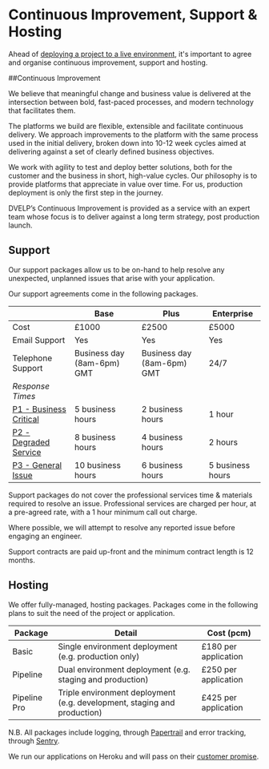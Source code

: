 # Continuous Improvement, Support & Hosting

Ahead of [deploying a project to a live environment](/guides/project-process/go-live-checklist.md), 
it's important to agree and organise continuous improvement, support and hosting.

##Continuous Improvement

We believe that meaningful change and business value is delivered at the intersection between bold, fast-paced processes, and modern technology that facilitates them.

The platforms we build are flexible, extensible and facilitate continuous delivery. We approach improvements to the platform with the same process used in the initial delivery, broken down into 10-12 week cycles aimed at delivering against a set of clearly defined business objectives.

We work with agility to test and deploy better solutions, both for the customer and the business in short, high-value cycles. Our philosophy is to provide platforms that appreciate in value over time. For us, production deployment is only the first step in the journey.

DVELP’s Continuous Improvement is provided as a service with an expert team whose focus is to deliver against a long term strategy, post production launch.

## Support

Our support packages allow us to be on-hand to help resolve any unexpected,
unplanned issues that arise with your application.

Our support agreements come in the following packages.

|                                                  | Base                       | Plus                       | Enterprise       |
| ------------------------------------------------ | -------------------------- | -------------------------- | ---------------- |
| Cost                                             | £1000                      | £2500                      | £5000            |
| Email Support                                    | Yes                        | Yes                        | Yes              |
| Telephone Support                                | Business day (8am-6pm) GMT | Business day (8am-6pm) GMT | 24/7             |
| *Response Times*                                 |                            |                            |                  |
| [P1 - Business Critical](bug-classifications.md) | 5 business hours           | 2 business hours           | 1 hour           |
| [P2 - Degraded Service](bug-classifications.md)  | 8 business hours           | 4 business hours           | 2 hours          |
| [P3 - General Issue](bug-classifications.md)     | 10 business hours          | 6 business hours           | 5 business hours |

Support packages do not cover the professional services time & materials
required to resolve an issue. Professional services are charged per hour, at a
pre-agreed rate, with a 1 hour minimum call out charge.

Where possible, we will attempt to resolve any reported issue before engaging
an engineer.


Support contracts are paid up-front and the minimum contract length is 12
months.


## Hosting

We offer fully-managed, hosting packages. Packages come in the following plans
to suit the need of the project or application.

| Package      | Detail                                                                   | Cost (pcm)           |
| ------------ | ------------------------------------------------------------------------ | -------------------- |
| Basic        | Single environment deployment (e.g. production only)                     | £180 per application |
| Pipeline     | Dual environment deployment (e.g. staging and production)                | £250 per application |
| Pipeline Pro | Triple environment deployment (e.g. development, staging and production) | £425 per application |

N.B. All packages include logging, through [Papertrail](https://papertrailapp.com/) and error tracking, through [Sentry](https://sentry.io/).

We run our applications on Heroku and will pass on their [customer promise](https://www.heroku.com/policy/promise).
